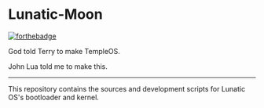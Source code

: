 # Lunatic-Moon

[![forthebadge](http://forthebadge.com/images/badges/built-by-codebabes.svg)](http://forthebadge.com)

God told Terry to make TempleOS.

John Lua told me to make this.

-----------------------------------

This repository contains the sources and development scripts for Lunatic OS's bootloader and kernel.
